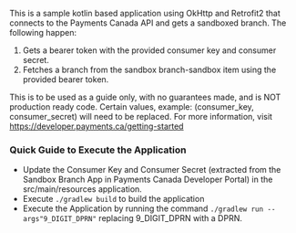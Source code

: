 This is a sample kotlin based application using OkHttp and Retrofit2 that connects to the Payments Canada API and gets a sandboxed branch. The following happen:
1. Gets a bearer token with the provided consumer key and consumer secret.
2. Fetches a branch from the sandbox branch-sandbox item using the provided bearer token.

This is to be used as a guide only, with no guarantees made, and is NOT production ready code. Certain values, example: (consumer_key, consumer_secret) will need to be replaced. For more information, visit https://developer.payments.ca/getting-started

### Quick Guide to Execute the Application
- Update the Consumer Key and Consumer Secret (extracted from the Sandbox Branch App in Payments Canada Developer Portal) in the src/main/resources application.
- Execute `./gradlew build` to build the application
- Execute the Application by running the command `./gradlew run --args"9_DIGIT_DPRN"` replacing 9_DIGIT_DPRN with a DPRN. 
